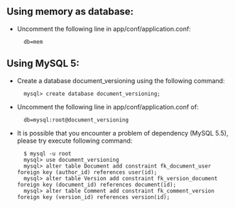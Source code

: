 Using memory as database:
---------
* Uncomment the following line in app/conf/application.conf: 
	
		db=mem

Using MySQL 5:
---------
* Create a database document_versioning using the following command:
	
		mysql> create database document_versioning;

* Uncomment the following line in app/conf/application.conf of:
	
		db=mysql:root@document_versioning
		
* It is possible that you encounter a problem of dependency (MySQL 5.5), please try execute following command:
		
		$ mysql -u root
		mysql> use document_versioning
		mysql> alter table Document add constraint fk_document_user foreign key (author_id) references user(id);
		mysql> alter table Version add constraint fk_version_document foreign key (document_id) references document(id);
		mysql> alter table Comment add constraint fk_comment_version foreign key (version_id) references version(id);